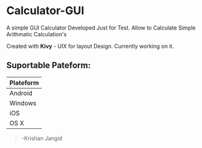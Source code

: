 # Calculator-GUI

A simple GUI Calculator Developed Just for Test.
Allow to Calculate Simple Arithmatic Calculation's

Created with **Kivy** - UIX for layout Design.
Currently working on it.

## Suportable Pateform:

Plateform | 
------------ |
Android | 
Windows |
iOS |
OS X |


>-Krishan Jangid
